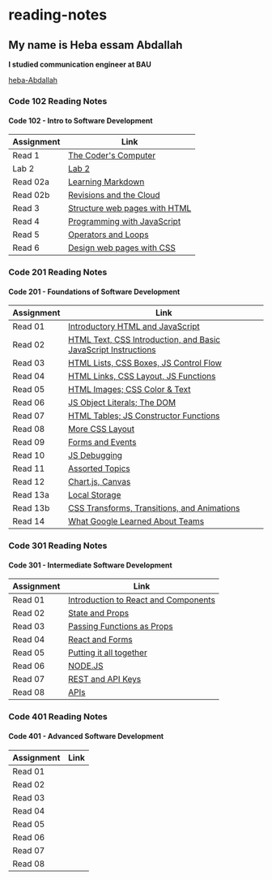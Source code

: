 # reading-notes

## My name is Heba essam Abdallah

**I studied communication engineer at BAU**

[heba-Abdallah](https://github.com/heba-Abdallah)

### Code 102 Reading Notes
#### Code 102 - Intro to Software Development

| Assignment  | Link                                          |
| ----------- | --------------------------------------------- |
| Read 1      | [The Coder's Computer](102/read1.md)          |
| Lab 2       | [Lab 2](102/lab02.md)                         |
| Read 02a    | [Learning Markdown](102/read02a.md)           |
| Read 02b    | [Revisions and the Cloud](102/read02b.md)     |
| Read 3      | [Structure web pages with HTML](102/read3.md) |
| Read 4      | [Programming with JavaScript](102/read04a.md) |
| Read 5      | [Operators and Loops](102/read05.md)          |
| Read 6      | [Design web pages with CSS](102/read06.md)    |

### Code 201 Reading Notes
#### Code 201 - Foundations of Software Development

| Assignment  | Link                                                                            |
| ----------- | ----------------------------------------------                                  |
| Read 01     | [Introductory HTML and JavaScript](201/read01.md)                               |
| Read 02     | [HTML Text, CSS Introduction, and Basic JavaScript Instructions](201/read02.md) |
| Read 03     | [HTML Lists, CSS Boxes, JS Control Flow](201/read03.md)                         |
| Read 04     | [HTML Links, CSS Layout, JS Functions](201/read04.md)                           |
| Read 05     | [HTML Images; CSS Color & Text](201/read05.md)                                  |
| Read 06     | [JS Object Literals; The DOM](201/read06.md)                                    |
| Read 07     | [HTML Tables; JS Constructor Functions](201/read07.md)                          |
| Read 08     | [More CSS Layout](201/read08.md)                                                |
| Read 09     | [Forms and Events](201/read09.md)                                               |
| Read 10     | [JS Debugging](201/read10.md)                                                   |
| Read 11     | [Assorted Topics](201/read11.md)                                                |
| Read 12     | [Chart.js, Canvas](201/read12.md)                                               |
| Read 13a    | [Local Storage](201/read13a.md)                                                 |
| Read 13b    | [CSS Transforms, Transitions, and Animations](201/read13b.md)                   |
| Read 14     | [What Google Learned About Teams](201/read14.md)                                |

### Code 301 Reading Notes
#### Code 301 - Intermediate Software Development

| Assignment  | Link                                                      |
| ----------- | ----------------------------------------------            |
| Read 01     |[Introduction to React and Components](301/read01.md)      |
| Read 02     |[State and Props](301/read02.md)                           |
| Read 03     |[Passing Functions as Props](301/read03.md)                |
| Read 04     |[React and Forms](301/read04.md)                           |
| Read 05     |[Putting it all together](301/read05.md)                   |
| Read 06     |[NODE.JS](301/read06.md)                                   |
| Read 07     |[REST and API Keys](301/read07.md)                         |
| Read 08     |[APIs](301/read08.md)                                      |

### Code 401 Reading Notes
#### Code 401 - Advanced Software Development

| Assignment  | Link                                           |
| ----------- | ---------------------------------------------- |
| Read 01     |                                                |
| Read 02     |                                                |
| Read 03     |                                                |
| Read 04     |                                                |
| Read 05     |                                                |
| Read 06     |                                                |
| Read 07     |                                                |
| Read 08     |                                                |